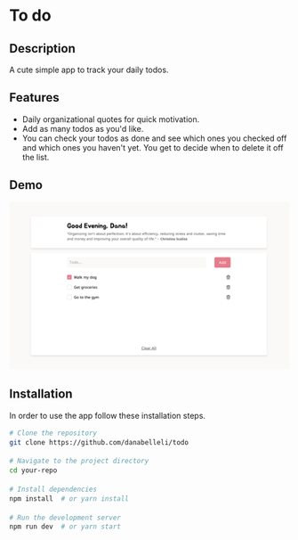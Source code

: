 # To do

## Description

A cute simple app to track your daily todos.

## Features

- Daily organizational quotes for quick motivation.
- Add as many todos as you'd like.
- You can check your todos as done and see which ones you checked off and which ones you haven't yet. You get to decide when to delete it off the list.

## Demo

![App Screenshot](/public/Screenshot.png)

## Installation

In order to use the app follow these installation steps.

```bash
# Clone the repository
git clone https://github.com/danabelleli/todo

# Navigate to the project directory
cd your-repo

# Install dependencies
npm install  # or yarn install

# Run the development server
npm run dev  # or yarn start
```
